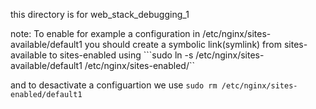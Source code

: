 this directory is for web_stack_debugging_1

note: To enable for example a configuration in /etc/nginx/sites-available/default1 you should create a symbolic link(symlink)
from sites-available to sites-enabled  using ```sudo ln -s /etc/nginx/sites-available/default1 /etc/nginx/sites-enabled/``

and to desactivate a configuartion we use
```sudo rm /etc/nginx/sites-enabled/default1```
